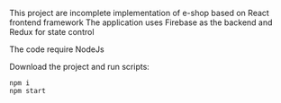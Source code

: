 This project are incomplete implementation of e-shop based on React frontend framework
The application uses Firebase as the backend and Redux for state control

The code require NodeJs

Download the project and run scripts:
```
npm i
npm start
```
